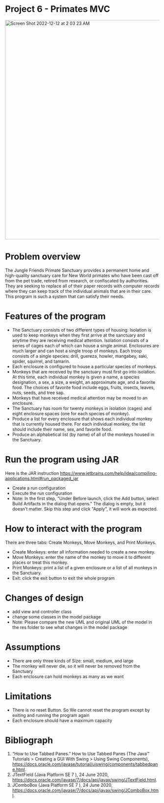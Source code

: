 # Project 6 - Primates MVC
<img width="713" alt="Screen Shot 2022-12-12 at 2 03 23 AM" src="https://user-images.githubusercontent.com/113145079/207017629-735d1d25-fdca-4a05-b0cd-7d6632b4ba3c.png">


# Problem overview
The Jungle Friends Primate Sanctuary provides a permanent home and high-quality sanctuary care for New World primates who have been cast off from the pet trade, retired from research, or confiscated by authorities. They are seeking to replace all of their paper records with computer records where they can keep track of the individual animals that are in their care. This program is such a system that can satisfy their needs.

# Features of the program
- The Sanctuary consists of two different types of housing:
  Isolation is used to keep monkeys when they first arrive at the sanctuary and anytime they are receiving medical attention. Isolation consists of a series of cages each of which can house a single animal.
  Enclosures are much larger and can host a single troop of monkeys. Each troop consists of a single species: drill, guereza, howler, mangabey, saki,   spider, squirrel, and tamarin.
- Each enclosure is configured to house a particular species of monkeys.
- Monkeys that are received by the sanctuary must first go into isolation. At this time, each individual monkey is given a name, a species designation, a sex, a size, a weight, an approximate age, and a favorite food. The choices of favorite food include eggs, fruits, insects, leaves, nuts, seeds, and tree sap. 
- Monkeys that have received medical attention may be moved to an enclosure.
- The Sanctuary has room for twenty monkeys in isolation (cages) and eight enclosure spaces (one for each species of monkey). 
- Produce a list for every enclosure that shows each individual monkey that is currently housed there. For each individual monkey, the list should include their name, sex, and favorite food.
- Produce an alphabetical list (by name) of all of the monkeys housed in the Sanctuary.

# Run the program using JAR
Here is the JAR instruction https://www.jetbrains.com/help/idea/compiling-applications.html#run_packaged_jar
- Create a run configuration
- Execute the run configuration
- Note: In the first step, "Under Before launch, click the Add button, select Build Artifacts in the dialog that opens." The dialog is empty, but it doesn't matter. Skip this step and click "Apply", it will work as expected.

# How to interact with the program
There are three tabs: Create Monkeys, Move Monkeys, and Print Monkeys.
- Create Monkeys: enter all information needed to create a new monkey.
- Move Monkeys: enter the name of the monkey to move it to different places or treat this monkey.
- Print Monkeys: print a list of a given enclosure or a list of all monkeys in the Sanctuary.
- Exit: click the exit button to exit the whole program

# Changes of design
- add view and controller class
- change some classes in the model package
- Note: Please compare the new UML and original UML of the model in the res folder to see what changes in the model package

# Assumptions
- There are only three kinds of Size: small, medium, and large
- The monkey will never die, so it will never be removed from the Sanctuary
- Each enclosure can hold monkeys as many as we want

# Limitations
- There is no reset Button. So We cannot reset the program except by exiting and running the program again
- Each enclosure should have a maximum capacity

# Bibliograph
1. “How to Use Tabbed Panes.” How to Use Tabbed Panes (The Java™ Tutorials &gt; Creating a GUI With Swing &gt; Using Swing Components), https://docs.oracle.com/javase/tutorial/uiswing/components/tabbedpane.html.
2. JTextField (Java Platform SE 7 ), 24 June 2020, https://docs.oracle.com/javase/7/docs/api/javax/swing/JTextField.html. 
3. JComboBox (Java Platform SE 7 ), 24 June 2020, https://docs.oracle.com/javase/7/docs/api/javax/swing/JComboBox.html. 

